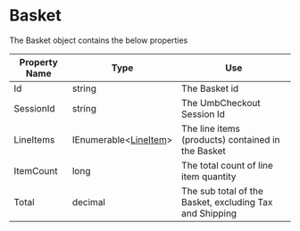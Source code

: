 # Basket

The Basket object contains the below properties

| Property Name | Type                                 | Use                                                     |
| ------------- | ------------------------------------ | ------------------------------------------------------- |
| Id            | string                               | The Basket id                                           |
| SessionId     | string                               | The UmbCheckout Session Id                              |
| LineItems     | IEnumerable<[LineItem](lineitem.md)> | The line items (products) contained in the Basket       |
| ItemCount     | long                                 | The total count of line item quantity                   |
| Total         | decimal                              | The sub total of the Basket, excluding Tax and Shipping |
